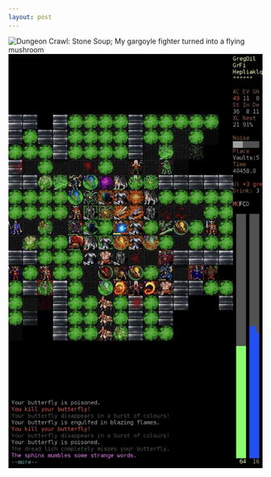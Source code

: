 ```yaml
---
layout: post
---
```


<img src="/images/about/game-stone-soup-1.webp" alt="Dungeon Crawl: Stone Soup; My gargoyle fighter turned into a flying mushroom">

<img src="/images/about/game-stone-soup-2.webp" alt="Dungeon Crawl: Stone Soup; wreaking havok in Vaults-5 with my +7 Firestarter great mace amidst poison and butterflies (from scrolls) to try and survive">